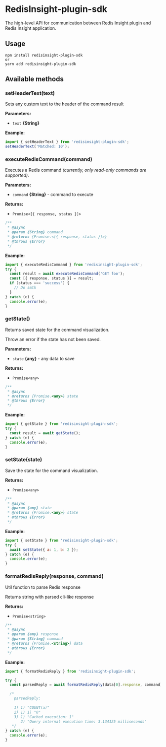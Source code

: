 # RedisInsight-plugin-sdk

The high-level API for communication between Redis Insight
plugin and Redis Insight application.

## Usage

```
npm install redisinsight-plugin-sdk
or
yarn add redisinsight-plugin-sdk
```

## Available methods

### setHeaderText(text)

Sets any custom text to the header of the command result

**Parameters:**

- `text` **{String}**

**Example:**

```js
import { setHeaderText } from 'redisinsight-plugin-sdk';
setHeaderText('Matched: 10');
```

### executeRedisCommand(command)

Executes a Redis command _(currently, only read-only commands are supported)_.

**Parameters:**

- `command` **{String}** - command to execute

**Returns:**

- `Promise<[{ response, status }]>`

```js
/**
 * @async
 * @param {String} command
 * @returns {Promise.<[{ response, status }]>}
 * @throws {Error}
 */
```

**Example:**

```js
import { executeRedisCommand } from 'redisinsight-plugin-sdk';
try {
  const result = await executeRedisCommand('GET foo');
  const [{ response, status }] = result;
  if (status === 'success') {
    // Do smth
  }
} catch (e) {
  console.error(e);
}
```

### getState()

Returns saved state for the command visualization.

Throw an error if the state has not been saved.

**Parameters:**

- `state` **{any}** - any data to save

**Returns:**

- `Promise<any>`

```js
/**
 * @async
 * @returns {Promise.<any>} state
 * @throws {Error}
 */
```

**Example:**

```js
import { getState } from 'redisinsight-plugin-sdk';
try {
  const result = await getState();
} catch (e) {
  console.error(e);
}
```

### setState(state)

Save the state for the command visualization.

**Returns:**

- `Promise<any>`

```js
/**
 * @async
 * @param {any} state
 * @returns {Promise.<any>} state
 * @throws {Error}
 */
```

**Example:**

```js
import { setState } from 'redisinsight-plugin-sdk';
try {
  await setState({ a: 1, b: 2 });
} catch (e) {
  console.error(e);
}
```

### formatRedisReply(response, command)

Util function to parse Redis response

Returns string with parsed cli-like response

**Returns:**

- `Promise<string>`

```js
/**
 * @async
 * @param {any} response
 * @param {String} command
 * @returns {Promise.<string>} data
 * @throws {Error}
 */
```

**Example:**

```js
import { formatRedisReply } from 'redisinsight-plugin-sdk';

try {
  const parsedReply = await formatRedisReply(data[0].response, command);

  /*
    parsedReply:
    
    1) 1) "COUNT(a)"
    2) 1) 1) "0"
    3) 1) "Cached execution: 1"
       2) "Query internal execution time: 3.134125 milliseconds"
   */
} catch (e) {
  console.error(e);
}
```
